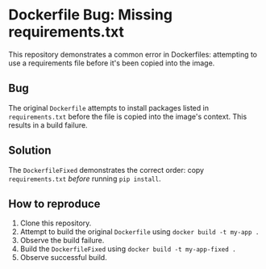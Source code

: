 # Dockerfile Bug: Missing requirements.txt
This repository demonstrates a common error in Dockerfiles: attempting to use a requirements file before it's been copied into the image.

## Bug
The original `Dockerfile` attempts to install packages listed in `requirements.txt` before the file is copied into the image's context. This results in a build failure.

## Solution
The `DockerfileFixed` demonstrates the correct order: copy `requirements.txt` *before* running `pip install`.

## How to reproduce
1. Clone this repository.
2. Attempt to build the original `Dockerfile` using `docker build -t my-app .`
3. Observe the build failure.
4. Build the `DockerfileFixed` using `docker build -t my-app-fixed .`
5. Observe successful build.

